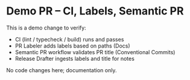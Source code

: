 # Demo PR – CI, Labels, Semantic PR

This is a demo change to verify:
- CI (lint / typecheck / build) runs and passes
- PR Labeler adds labels based on paths (Docs)
- Semantic PR workflow validates PR title (Conventional Commits)
- Release Drafter ingests labels and title for notes

No code changes here; documentation only.

